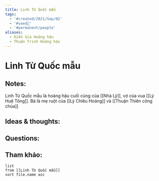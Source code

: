 ```yaml
---
title: Linh Từ Quốc mẫu
tags:
  - '#created/2021/Sep/02'
  - '#seed🥜'
  - '#permanent/people'
aliases:
  - Kiến Gia Hoàng hậu
  - Thuận Trinh Hoàng hậu
---
```

# Linh Từ Quốc mẫu

## Notes:
Linh Từ Quốc mẫu là hoàng hậu cuối cùng của [[Nhà Lý]], vợ của vua [[Lý Huệ Tông]]. Bà là mẹ ruột của [[Lý Chiêu Hoàng]] và [[Thuận Thiên công chúa]]

## Ideas & thoughts:

## Questions:


## Tham khảo:
```dataview
list
from [[Linh Từ Quốc mẫu]]
sort file.name asc
```